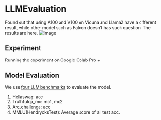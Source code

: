 # LLMEvaluation
Found out that using A100 and V100 on Vicuna and Llama2 have a different result, while other model such as Falcon doesn't has such question.
The results are here.
![image](https://github.com/Paulyang80/LLMEvaluation/assets/58577554/f0d5022a-0123-4938-af1d-6a3252588de7)

## Experiment
Running the experiment on Google Colab Pro +

## Model Evaluation
We use [four LLM benchmarks](https://huggingface.co/spaces/HuggingFaceH4/open_llm_leaderboard) to evaluate the model.
1. Hellaswag: acc
2. Truthfulqa_mc: mc1, mc2
3. Arc_challenge: acc 
4. MMLU(HendrycksTest): Average score of all test acc.
